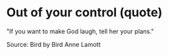 # Out of your control (quote)

"If you want to make God laugh, tell her your plans."

Source:
Bird by Bird
Anne Lamott